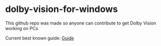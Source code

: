 # dolby-vision-for-windows

This github repo was made so anyone can contribute to get Dolby Vision working on PCs

Current best known guide:
[Guide](https://linustechtips.com/topic/1145733-get-dolby-vision-instead-of-hdr10-on-windows-10/?do=findComment&comment=16314256)
